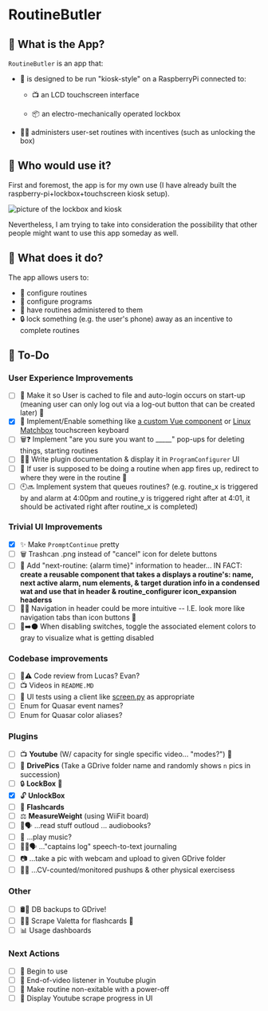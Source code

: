 # RoutineButler

## 👾 What is the App?

`RoutineButler` is an app that:

- 🥧 is designed to be run "kiosk-style" on a RaspberryPi connected to:

  - 📺 an LCD touchscreen interface

  - 📦 an electro-mechanically operated lockbox

- 🏋️‍♀️ administers user-set routines with incentives (such as unlocking the box)

## 👾 Who would use it?

First and foremost, the app is for my own use (I have already built the raspberry-pi+lockbox+touchscreen kiosk setup).

![picture of the lockbox and kiosk](https://i.imgur.com/64x0Byw.jpeg)

Nevertheless, I am trying to take into consideration the possibility that other people might want to use this app someday as well.

## 👾 What does it do?

The app allows users to:

- 📝 configure routines
- 📝 configure programs
- 💪 have routines administered to them
- 🔒 lock something (e.g. the user's phone) away as an incentive to complete routines

## 👾 To-Do

### User Experience Improvements

- [ ] 👤 Make it so User is cached to file and auto-login occurs on start-up (meaning user can only log out via a log-out button that can be created later) 🚧
- [x] 🎹 Implement/Enable something like [a custom Vue component](https://www.npmjs.com/package/vue-virtual-keyboard) or [Linux Matchbox](https://www.npmjs.com/package/vue-virtual-keyboard) touchscreen keyboard
- [ ] 🗑️❓ Implement "are you sure you want to _____" pop-ups for deleting things, starting routines
- [ ] 🔌📰 Write plugin documentation & display it in `ProgramConfigurer` UI
- [ ] 🚥 If user is supposed to be doing a routine when app fires up, redirect to where they were in the routine 🚧
- [ ] 🕙🔜 Implement system that queues routines? (e.g. routine_x is triggered by and alarm at 4:00pm and routine_y is triggered right after at 4:01, it should be activated right after routine_x is completed)

### Trivial UI Improvements

- [x] ✨ Make `PromptContinue` pretty
- [ ] 🗑️ Trashcan .png instead of "cancel" icon for delete buttons
- [ ] 🚥 Add "next-routine: {alarm time}" information to header... IN FACT: **create a reusable component that takes a displays a routine's: name, next active alarm, num elements, & target duration info in a condensed wat and use that in header & routine_configurer icon_expansion headerss**
- [ ] 🔲🔲 Navigation in header could be more intuitive -- I.E. look more like navigation tabs than icon buttons 🚧
- [ ] 🔵➡️⚫ When disabling switches, toggle the associated element colors to gray to visualize what is getting disabled

### Codebase improvements

- [ ] 💁⚠️ Code review from Lucas? Evan?
- [ ] 📺 Videos in `README.MD`
- [ ] 🤖 UI tests using a client like [screen.py](https://github.com/zauberzeug/nicegui/blob/main/tests/screen.py#L85) as appropriate
- [ ] Enum for Quasar event names?
- [ ] Enum for Quasar color aliases?

### Plugins

- [ ] 📺 **Youtube**  (W/ capacity for single specific video... "modes?") 🚧
- [ ] 🌆 **DrivePics** (Take a GDrive folder name and randomly shows `n` pics in succession)
- [ ] 🔒 **LockBox** 🚧
- [x] 🔓 **UnlockBox**
- [ ] 📄 **Flashcards**
- [ ] ⚖️ **MeasureWeight** (using WiiFit board)
- [ ] 📕🗣️ ...read stuff outloud ... audiobooks?
- [ ] 🎵 ...play music?
- [ ] 🧑‍🚀🗣️ ..."captains log" speech-to-text journaling
- [ ] 📷 ...take a pic with webcam and upload to given GDrive folder
- [ ] 🏋️‍♂️ ...CV-counted/monitored pushups & other physical exercisess

### Other

- [ ] 🛢️💾 DB backups to GDrive!
- [ ] 🤖📕 Scrape Valetta for flashcards 🚧
- [ ] 📊 Usage dashboards

### Next Actions

- [ ] 🚧 Begin to use
- [ ] 🚧 End-of-video listener in Youtube plugin
- [ ] 🚧 Make routine non-exitable with a power-off
- [ ] 🚧 Display Youtube scrape progress in UI
